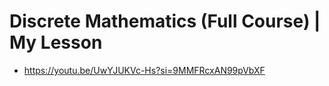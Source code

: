 # Discrete Mathematics (Full Course) | My Lesson

- https://youtu.be/UwYJUKVc-Hs?si=9MMFRcxAN99pVbXF
